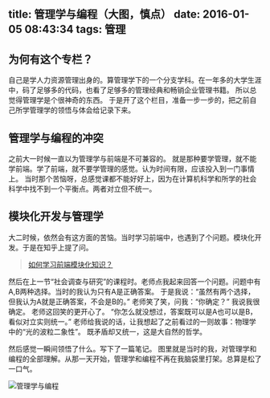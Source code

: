 title: 管理学与编程（大图，慎点）
date: 2016-01-05 08:43:34
tags: 管理
---
## 为何有这个专栏？
自己是学人力资源管理出身的。算管理学下的一个分支学科。在一年多的大学生涯中，码了足够多的代码，也看了足够多的管理经典和畅销企业管理书籍。
所以总觉得管理学是个很神奇的东西。
于是开了这个栏目，准备一步一步的，把之前自己所学管理学的领悟与体会给记录下来。
## 管理学与编程的冲突
之前大一时候一直以为管理学与前端是不可兼容的。
就是那种要学管理，就不能学前端。学了前端，就不要学管理的感觉。认为时间有限，应该投入到一门事情上。
当时那个苦恼呀，总感觉课都不能好好上，因为在计算机科学和所学的社会科学中找不到一个平衡点。两者对立但不统一。
## 模块化开发与管理学
大二时候，依然会有这方面的苦恼。当时学习前端中，也遇到了个问题。模块化开发。于是在知乎上提了问。
> [如何学习前端模块化知识？](https://www.zhihu.com/question/37011441)

然后在上一节“社会调查与研究”的课程时。老师点我起来回答一个问题。问题中有A,B两种选择。当时的我认为只有A是正确答案。
于是我说：“虽然有两个选择，但我认为A就是正确答案，不会是B的。”
老师笑了笑，问我：“你确定？”
我说我很确定。
老师这回笑的更开心了。
“你怎么就没想过，答案既可以是A也可以是B，看似对立实则统一。”
老师给我说的话，让我想起了之前看过的一则故事：物理学中的“光的波粒二象性”。
既矛盾却又统一，这是大自然的哲学。

然后感觉一瞬间领悟了什么。写下了一篇笔记。
图里就是当时的我，对管理学和编程的全部理解。从那一天开始，管理学和编程不再在我脑袋里打架。总算是松了一口气。

![管理学与编程](http://7xoxxe.com1.z0.glb.clouddn.com/managementAndJs.jpg)


